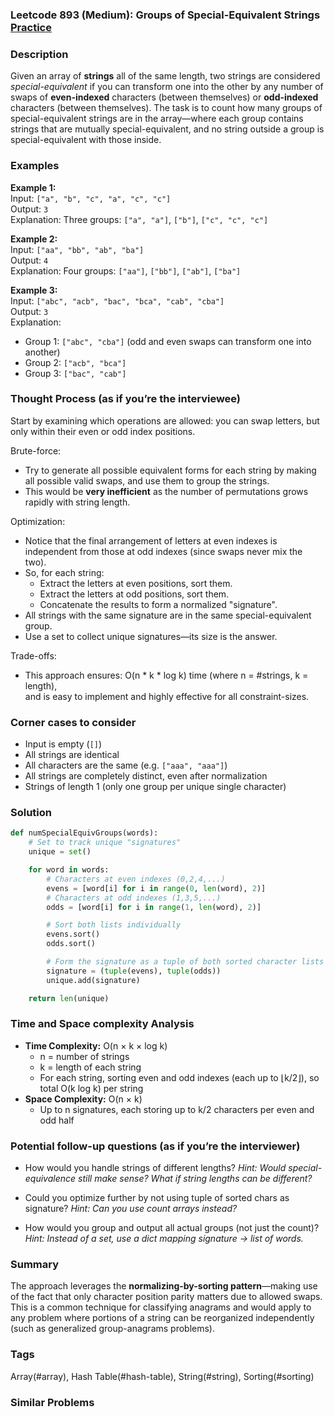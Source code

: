 ### Leetcode 893 (Medium): Groups of Special-Equivalent Strings [Practice](https://leetcode.com/problems/groups-of-special-equivalent-strings)

### Description  
Given an array of **strings** all of the same length, two strings are considered *special-equivalent* if you can transform one into the other by any number of swaps of **even-indexed** characters (between themselves) or **odd-indexed** characters (between themselves). The task is to count how many groups of special-equivalent strings are in the array—where each group contains strings that are mutually special-equivalent, and no string outside a group is special-equivalent with those inside.

### Examples  

**Example 1:**  
Input: `["a", "b", "c", "a", "c", "c"]`  
Output: `3`  
Explanation: Three groups: `["a", "a"]`, `["b"]`, `["c", "c", "c"]`

**Example 2:**  
Input: `["aa", "bb", "ab", "ba"]`  
Output: `4`  
Explanation: Four groups: `["aa"]`, `["bb"]`, `["ab"]`, `["ba"]`

**Example 3:**  
Input: `["abc", "acb", "bac", "bca", "cab", "cba"]`  
Output: `3`  
Explanation:  
- Group 1: `["abc", "cba"]` (odd and even swaps can transform one into another)  
- Group 2: `["acb", "bca"]`  
- Group 3: `["bac", "cab"]`

### Thought Process (as if you’re the interviewee)  

Start by examining which operations are allowed: you can swap letters, but only within their even or odd index positions. 

Brute-force:  
- Try to generate all possible equivalent forms for each string by making all possible valid swaps, and use them to group the strings.  
- This would be **very inefficient** as the number of permutations grows rapidly with string length.

Optimization:  
- Notice that the final arrangement of letters at even indexes is independent from those at odd indexes (since swaps never mix the two).
- So, for each string:
    - Extract the letters at even positions, sort them.
    - Extract the letters at odd positions, sort them.
    - Concatenate the results to form a normalized "signature".
- All strings with the same signature are in the same special-equivalent group.
- Use a set to collect unique signatures—its size is the answer.

Trade-offs:  
- This approach ensures: O(n \* k \* log k) time (where n = #strings, k = length),  
   and is easy to implement and highly effective for all constraint-sizes.

### Corner cases to consider  
- Input is empty (`[]`)
- All strings are identical
- All characters are the same (e.g. `["aaa", "aaa"]`)
- All strings are completely distinct, even after normalization
- Strings of length 1 (only one group per unique single character)

### Solution

```python
def numSpecialEquivGroups(words):
    # Set to track unique "signatures"
    unique = set()

    for word in words:
        # Characters at even indexes (0,2,4,...)
        evens = [word[i] for i in range(0, len(word), 2)]
        # Characters at odd indexes (1,3,5,...)
        odds = [word[i] for i in range(1, len(word), 2)]

        # Sort both lists individually
        evens.sort()
        odds.sort()

        # Form the signature as a tuple of both sorted character lists
        signature = (tuple(evens), tuple(odds))
        unique.add(signature)

    return len(unique)
```

### Time and Space complexity Analysis  

- **Time Complexity:** O(n × k × log k)
    - n = number of strings
    - k = length of each string
    - For each string, sorting even and odd indexes (each up to ⌊k/2⌋), so total O(k log k) per string  
- **Space Complexity:** O(n × k)
    - Up to n signatures, each storing up to k/2 characters per even and odd half

### Potential follow-up questions (as if you’re the interviewer)  

- How would you handle strings of different lengths?
  *Hint: Would special-equivalence still make sense? What if string lengths can be different?*  

- Could you optimize further by not using tuple of sorted chars as signature?
  *Hint: Can you use count arrays instead?*  

- How would you group and output all actual groups (not just the count)?
  *Hint: Instead of a set, use a dict mapping signature → list of words.*

### Summary
The approach leverages the **normalizing-by-sorting pattern**—making use of the fact that only character position parity matters due to allowed swaps. This is a common technique for classifying anagrams and would apply to any problem where portions of a string can be reorganized independently (such as generalized group-anagrams problems).

### Tags
Array(#array), Hash Table(#hash-table), String(#string), Sorting(#sorting)

### Similar Problems
